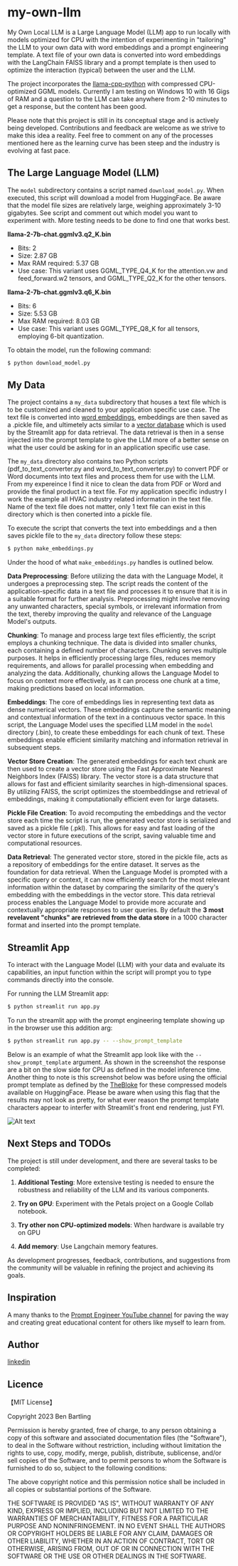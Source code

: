 # my-own-llm
My Own Local LLM is a Large Language Model (LLM) app to run locally with models optimized for CPU with the intention of experimenting in "tailoring" the LLM to your own data with word embeddings and a prompt engineering template. A text file of your own data is converted into word embeddings with the LangChain FAISS library and a prompt template is then used to optimize the interaction (typical) between the user and the LLM. 

The project incorporates the [llama-cpp-python](https://github.com/abetlen/llama-cpp-python) with compressed CPU-optimized GGML models. Currently I am testing on Windows 10 with 16 Gigs of RAM and a question to the LLM can take anywhere from 2-10 minutes to get a response, but the content has been good.

Please note that this project is still in its conceptual stage and is actively being developed. Contributions and feedback are welcome as we strive to make this idea a reality. Feel free to comment on any of the processes mentioned here as the learning curve has been steep and the industry is evolving at fast pace.

## The Large Language Model (LLM)
The `model` subdirectory contains a script named `download_model.py`. When executed, this script will download a model from HuggingFace. Be aware that the model file sizes are relatively large, weighing approximately 3-10 gigabytes. See script and comment out which model you want to experiment with. More testing needs to be done to find one that works best.

**llama-2-7b-chat.ggmlv3.q2_K.bin**
* Bits: 2
* Size: 2.87 GB
* Max RAM required: 5.37 GB
* Use case: This variant uses GGML_TYPE_Q4_K for the attention.vw and feed_forward.w2 tensors, and GGML_TYPE_Q2_K for the other tensors.

**llama-2-7b-chat.ggmlv3.q6_K.bin**
* Bits: 6
* Size: 5.53 GB
* Max RAM required: 8.03 GB
* Use case: This variant uses GGML_TYPE_Q8_K for all tensors, employing 6-bit quantization.

To obtain the model, run the following command:
``` bash
$ python download_model.py
```

## My Data
The project contains a `my_data` subdirectory that houses a text file which is to be customized and cleaned to your application specific use case. The text file is converted into [word embeddings](https://learn.microsoft.com/en-us/semantic-kernel/memories/embeddings), embeddings are then saved as a .pickle file, and ultimetely acts similar to a [vector database](https://learn.microsoft.com/en-us/semantic-kernel/memories/vector-db) which is used by the Streamlit app for data retrieval. The data retrieval is then in a sense injected into the prompt template to give the LLM more of a better sense on what the user could be asking for in an application specific use case. 

The `my_data` directory also contains two Python scripts (pdf_to_text_converter.py and word_to_text_converter.py) to convert PDF or Word documents into text files and process them for use with the LLM. From my expereince I find it nice to clean the data from PDF or Word and provide the final product in a text file. For my application specific industry I work the example all HVAC industry related information in the text file. Name of the text file does not matter, only 1 text file can exist in this directory which is then conerted into a pickle file.

To execute the script that converts the text into embeddings and a then saves pickle file to the `my_data` directory follow these steps:

``` bash
$ python make_embeddings.py
```
Under the hood of what `make_embeddings.py` handles is outlined below. 

**Data Preprocessing**:
Before utilizing the data with the Language Model, it undergoes a preprocessing step. The script reads the content of the application-specific data in a text file and processes it to ensure that it is in a suitable format for further analysis. Preprocessing might involve removing any unwanted characters, special symbols, or irrelevant information from the text, thereby improving the quality and relevance of the Language Model's outputs.

**Chunking**:
To manage and process large text files efficiently, the script employs a chunking technique. The data is divided into smaller chunks, each containing a defined number of characters. Chunking serves multiple purposes. It helps in efficiently processing large files, reduces memory requirements, and allows for parallel processing when embedding and analyzing the data. Additionally, chunking allows the Language Model to focus on context more effectively, as it can process one chunk at a time, making predictions based on local information.

**Embeddings**:
The core of embeddings lies in representing text data as dense numerical vectors. These embeddings capture the semantic meaning and contextual information of the text in a continuous vector space. In this script, the Language Model uses the specified LLM model in the `model` directory (.bin), to create these embeddings for each chunk of text. These embeddings enable efficient similarity matching and information retrieval in subsequent steps.

**Vector Store Creation**:
The generated embeddings for each text chunk are then used to create a vector store using the Fast Approximate Nearest Neighbors Index (FAISS) library. The vector store is a data structure that allows for fast and efficient similarity searches in high-dimensional spaces. By utilizing FAISS, the script optimizes the stoembeddingse and retrieval of embeddings, making it computationally efficient even for large datasets.

**Pickle File Creation**:
To avoid recomputing the embeddings and the vector store each time the script is run, the generated vector store is serialized and saved as a pickle file (.pkl). This allows for easy and fast loading of the vector store in future executions of the script, saving valuable time and computational resources.

**Data Retrieval**:
The generated vector store, stored in the pickle file, acts as a repository of embeddings for the entire dataset. It serves as the foundation for data retrieval. When the Language Model is prompted with a specific query or context, it can now efficiently search for the most relevant information within the dataset by comparing the similarity of the query's embedding with the embeddings in the vector store. This data retrieval process enables the Language Model to provide more accurate and contextually appropriate responses to user queries. By default the **3 most revelavent "chunks" are retrieved from the data store** in a 1000 character format and inserted into the prompt template.


## Streamlit App
To interact with the Language Model (LLM) with your data and evaluate its capabilities, an input function within the script will prompt you to type commands directly into the console.

For running the LLM Streamlit app:
``` bash
$ python streamlit run app.py
```

To run the streamlit app with the prompt engineering template showing up in the browser use this addition arg:
``` bash
$ python streamlit run app.py -- --show_prompt_template
```

Below is an example of what the Streamlit app look like with the `--show_prompt_template` argument. As shown in the screenshot the response are a bit on the slow side for CPU as defined in the model inference time. Another thing to note is this screenshot below was before using the official prompt template as defined by the [TheBloke](https://huggingface.co/TheBloke/Llama-2-7B-Chat-GGML#prompt-template-llama-2-chat) for these compressed models available on HuggingFace. Please be aware when using this flag that the results may not look as pretty, for what ever reason the prompt template characters appear to interfer with Streamlit's front end rendering, just FYI.

![Alt text](/images/streamlit_example.jpg)

## Next Steps and TODOs

The project is still under development, and there are several tasks to be completed:

1. **Additional Testing**: More extensive testing is needed to ensure the robustness and reliability of the LLM and its various components.

2. **Try on GPU**: Experiment with the Petals project on a Google Collab notebook.

3. **Try other non CPU-optimized models**: When hardware is available try on GPU

4. **Add memory**: Use Langchain memory features.

As development progresses, feedback, contributions, and suggestions from the community will be valuable in refining the project and achieving its goals.

## Inspiration

A many thanks to the [Prompt Engineer YouTube channel](https://www.youtube.com/@engineerprompt) for paving the way and creating great educational content for others like myself to learn from.

## Author

[linkedin](https://www.linkedin.com/in/ben-bartling-510a0961/)

## Licence

【MIT License】

Copyright 2023 Ben Bartling

Permission is hereby granted, free of charge, to any person obtaining a copy of this software and associated documentation files (the "Software"), to deal in the Software without restriction, including without limitation the rights to use, copy, modify, merge, publish, distribute, sublicense, and/or sell copies of the Software, and to permit persons to whom the Software is furnished to do so, subject to the following conditions:

The above copyright notice and this permission notice shall be included in all copies or substantial portions of the Software.

THE SOFTWARE IS PROVIDED "AS IS", WITHOUT WARRANTY OF ANY KIND, EXPRESS OR IMPLIED, INCLUDING BUT NOT LIMITED TO THE WARRANTIES OF MERCHANTABILITY, FITNESS FOR A PARTICULAR PURPOSE AND NONINFRINGEMENT. IN NO EVENT SHALL THE AUTHORS OR COPYRIGHT HOLDERS BE LIABLE FOR ANY CLAIM, DAMAGES OR OTHER LIABILITY, WHETHER IN AN ACTION OF CONTRACT, TORT OR OTHERWISE, ARISING FROM, OUT OF OR IN CONNECTION WITH THE SOFTWARE OR THE USE OR OTHER DEALINGS IN THE SOFTWARE.
